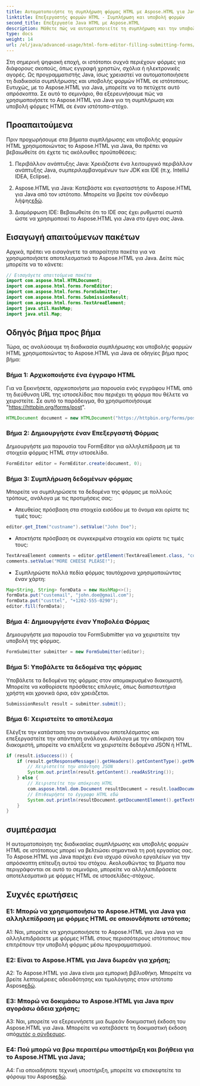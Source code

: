 ```yaml
---
title: Αυτοματοποιήστε τη συμπλήρωση φόρμας HTML με Aspose.HTML για Java
linktitle: Επεξεργαστής φορμών HTML - Συμπλήρωση και υποβολή φορμών
second_title: Επεξεργασία Java HTML με Aspose.HTML
description: Μάθετε πώς να αυτοματοποιείτε τη συμπλήρωση και την υποβολή φόρμας HTML με το Aspose.HTML για Java. Απλοποιήστε την αλληλεπίδραση στον ιστό με αυτό το σεμινάριο.
type: docs
weight: 14
url: /el/java/advanced-usage/html-form-editor-filling-submitting-forms/
---
```

Στη σημερινή ψηφιακή εποχή, οι ιστότοποι συχνά περιέχουν φόρμες για διάφορους σκοπούς, όπως εγγραφή χρηστών, σχόλια ή ηλεκτρονικές αγορές. Ως προγραμματιστής Java, ίσως χρειαστεί να αυτοματοποιήσετε τη διαδικασία συμπλήρωσης και υποβολής φορμών HTML σε ιστότοπους. Ευτυχώς, με το Aspose.HTML για Java, μπορείτε να το πετύχετε αυτό απρόσκοπτα. Σε αυτό το σεμινάριο, θα εξερευνήσουμε πώς να χρησιμοποιήσετε το Aspose.HTML για Java για τη συμπλήρωση και υποβολή φόρμες HTML σε έναν ιστότοπο-στόχο.

## Προαπαιτούμενα

Πριν προχωρήσουμε στα βήματα συμπλήρωσης και υποβολής φορμών HTML χρησιμοποιώντας το Aspose.HTML για Java, θα πρέπει να βεβαιωθείτε ότι έχετε τις ακόλουθες προϋποθέσεις:

1. Περιβάλλον ανάπτυξης Java: Χρειάζεστε ένα λειτουργικό περιβάλλον ανάπτυξης Java, συμπεριλαμβανομένων των JDK και IDE (π.χ. IntelliJ IDEA, Eclipse).

2.  Aspose.HTML για Java: Κατεβάστε και εγκαταστήστε το Aspose.HTML για Java από τον ιστότοπο. Μπορείτε να βρείτε τον σύνδεσμο λήψης[εδώ](https://releases.aspose.com/html/java/).

3. Διαμόρφωση IDE: Βεβαιωθείτε ότι το IDE σας έχει ρυθμιστεί σωστά ώστε να χρησιμοποιεί το Aspose.HTML για Java στο έργο σας Java.

## Εισαγωγή απαιτούμενων πακέτων

Αρχικά, πρέπει να εισαγάγετε τα απαραίτητα πακέτα για να χρησιμοποιήσετε αποτελεσματικά το Aspose.HTML για Java. Δείτε πώς μπορείτε να το κάνετε:

```java
// Εισαγάγετε απαιτούμενα πακέτα
import com.aspose.html.HTMLDocument;
import com.aspose.html.forms.FormEditor;
import com.aspose.html.forms.FormSubmitter;
import com.aspose.html.forms.SubmissionResult;
import com.aspose.html.forms.TextAreaElement;
import java.util.HashMap;
import java.util.Map;
```

## Οδηγός βήμα προς βήμα

Τώρα, ας αναλύσουμε τη διαδικασία συμπλήρωσης και υποβολής φορμών HTML χρησιμοποιώντας το Aspose.HTML για Java σε οδηγίες βήμα προς βήμα:

### Βήμα 1: Αρχικοποιήστε ένα έγγραφο HTML

Για να ξεκινήσετε, αρχικοποιήστε μια παρουσία ενός εγγράφου HTML από τη διεύθυνση URL της ιστοσελίδας που περιέχει τη φόρμα που θέλετε να χειριστείτε. Σε αυτό το παράδειγμα, θα χρησιμοποιήσουμε "https://httpbin.org/forms/post".

```java
HTMLDocument document = new HTMLDocument("https://httpbin.org/forms/post");
```

### Βήμα 2: Δημιουργήστε έναν Επεξεργαστή Φόρμας

Δημιουργήστε μια παρουσία του FormEditor για αλληλεπίδραση με τα στοιχεία φόρμας HTML στην ιστοσελίδα.

```java
FormEditor editor = FormEditor.create(document, 0);
```

### Βήμα 3: Συμπλήρωση δεδομένων φόρμας

Μπορείτε να συμπληρώσετε τα δεδομένα της φόρμας με πολλούς τρόπους, ανάλογα με τις προτιμήσεις σας:

- Απευθείας πρόσβαση στα στοιχεία εισόδου με το όνομα και ορίστε τις τιμές τους:

```java
editor.get_Item("custname").setValue("John Doe");
```

- Αποκτήστε πρόσβαση σε συγκεκριμένα στοιχεία και ορίστε τις τιμές τους:

```java
TextAreaElement comments = editor.getElement(TextAreaElement.class, "comments");
comments.setValue("MORE CHEESE PLEASE!");
```

- Συμπληρώστε πολλά πεδία φόρμας ταυτόχρονα χρησιμοποιώντας έναν χάρτη:

```java
Map<String, String> formData = new HashMap<>();
formData.put("custemail", "john.doe@gmail.com");
formData.put("custtel", "+1202-555-0290");
editor.fill(formData);
```

### Βήμα 4: Δημιουργήστε έναν Υποβολέα Φόρμας

Δημιουργήστε μια παρουσία του FormSubmitter για να χειριστείτε την υποβολή της φόρμας.

```java
FormSubmitter submitter = new FormSubmitter(editor);
```

### Βήμα 5: Υποβάλετε τα δεδομένα της φόρμας

Υποβάλετε τα δεδομένα της φόρμας στον απομακρυσμένο διακομιστή. Μπορείτε να καθορίσετε πρόσθετες επιλογές, όπως διαπιστευτήρια χρήστη και χρονικά όρια, εάν χρειάζεται.

```java
SubmissionResult result = submitter.submit();
```

### Βήμα 6: Χειριστείτε το αποτέλεσμα

Ελέγξτε την κατάσταση του αντικειμένου αποτελέσματος και επεξεργαστείτε την απάντηση ανάλογα. Ανάλογα με την απόκριση του διακομιστή, μπορείτε να επιλέξετε να χειριστείτε δεδομένα JSON ή HTML.

```java
if (result.isSuccess()) {
    if (result.getResponseMessage().getHeaders().getContentType().getMediaType().equals("application/json")) {
        // Χειριστείτε την απάντηση JSON
        System.out.println(result.getContent().readAsString());
    } else {
        // Χειριστείτε την απόκριση HTML
        com.aspose.html.dom.Document resultDocument = result.loadDocument();
        // Επιθεωρήστε το έγγραφο HTML εδώ
        System.out.println(resultDocument.getDocumentElement().getTextContent());
    }
}
```

## συμπέρασμα

Η αυτοματοποίηση της διαδικασίας συμπλήρωσης και υποβολής φορμών HTML σε ιστότοπους μπορεί να βελτιώσει σημαντικά τη ροή εργασίας σας. Το Aspose.HTML για Java παρέχει ένα ισχυρό σύνολο εργαλείων για την απρόσκοπτη επίτευξη αυτού του στόχου. Ακολουθώντας τα βήματα που περιγράφονται σε αυτό το σεμινάριο, μπορείτε να αλληλεπιδράσετε αποτελεσματικά με φόρμες HTML σε ιστοσελίδες-στόχους.

## Συχνές ερωτήσεις

### Ε1: Μπορώ να χρησιμοποιήσω το Aspose.HTML για Java για αλληλεπίδραση με φόρμες HTML σε οποιονδήποτε ιστότοπο;

A1: Ναι, μπορείτε να χρησιμοποιήσετε το Aspose.HTML για Java για να αλληλεπιδράσετε με φόρμες HTML στους περισσότερους ιστότοπους που επιτρέπουν την υποβολή φόρμας μέσω προγραμματισμού.

### Ε2: Είναι το Aspose.HTML για Java δωρεάν για χρήση;

 A2: Το Aspose.HTML για Java είναι μια εμπορική βιβλιοθήκη. Μπορείτε να βρείτε λεπτομέρειες αδειοδότησης και τιμολόγησης στον ιστότοπο Aspose[εδώ](https://purchase.aspose.com/buy).

### Ε3: Μπορώ να δοκιμάσω το Aspose.HTML για Java πριν αγοράσω άδεια χρήσης;

 A3: Ναι, μπορείτε να εξερευνήσετε μια δωρεάν δοκιμαστική έκδοση του Aspose.HTML για Java. Μπορείτε να κατεβάσετε τη δοκιμαστική έκδοση από[αυτός ο σύνδεσμος](https://releases.aspose.com/).

### Ε4: Πού μπορώ να βρω περαιτέρω υποστήριξη και βοήθεια για το Aspose.HTML για Java;

 A4: Για οποιαδήποτε τεχνική υποστήριξη, μπορείτε να επισκεφτείτε τα φόρουμ του Aspose[εδώ](https://forum.aspose.com/).